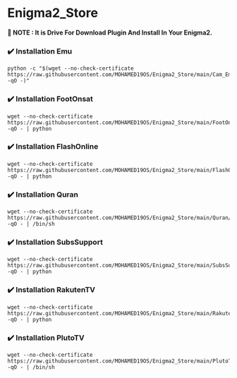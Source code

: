 # Enigma2_Store

**📣 NOTE : It is Drive For Download Plugin And Install In Your Enigma2.**


### ✔️ Installation Emu

```fish
python -c "$(wget --no-check-certificate https://raw.githubusercontent.com/MOHAMED19OS/Enigma2_Store/main/Cam_Emulator/installer.py -qO -)"
```

### ✔️ Installation FootOnsat

```fish
wget --no-check-certificate https://raw.githubusercontent.com/MOHAMED19OS/Enigma2_Store/main/FootOnsat/installer.py -qO - | python
```

### ✔️ Installation FlashOnline

```fish
wget --no-check-certificate https://raw.githubusercontent.com/MOHAMED19OS/Enigma2_Store/main/FlashOnline/installer.py -qO - | python
```

### ✔️ Installation Quran

```fish
wget --no-check-certificate https://raw.githubusercontent.com/MOHAMED19OS/Enigma2_Store/main/Quran/installer.sh -qO - | /bin/sh
```

### ✔️ Installation SubsSupport

```fish
wget --no-check-certificate https://raw.githubusercontent.com/MOHAMED19OS/Enigma2_Store/main/SubsSupport/installer.py -qO - | python
```

### ✔️ Installation RakutenTV

```fish
wget --no-check-certificate https://raw.githubusercontent.com/MOHAMED19OS/Enigma2_Store/main/RakutenTV/installer.py -qO - | python
```

### ✔️ Installation PlutoTV

```fish
wget --no-check-certificate https://raw.githubusercontent.com/MOHAMED19OS/Enigma2_Store/main/PlutoTV/installer.sh -qO - | /bin/sh
```